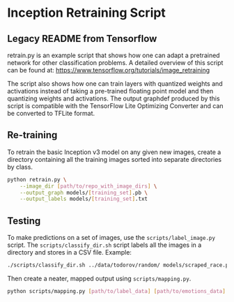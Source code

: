 # Inception Retraining Script

## Legacy README from Tensorflow
retrain.py is an example script that shows how one can adapt a pretrained
network for other classification problems. A detailed overview of this script
can be found at: https://www.tensorflow.org/tutorials/image_retraining

The script also shows how one can train layers
with quantized weights and activations instead of taking a pre-trained floating
point model and then quantizing weights and activations.
The output graphdef produced by this script is compatible with the TensorFlow
Lite Optimizing Converter and can be converted to TFLite format.

## Re-training
To retrain the basic Inception v3 model on any given new images, create a directory containing all the training images sorted into separate directories by class.

```bash
python retrain.py \
    --image_dir [path/to/repo_with_image_dirs] \
    --output_graph models/[training_set].pb \
    --output_labels models/[training_set].txt

```

## Testing
To make predictions on a set of images, use the `scripts/label_image.py` script. The `scripts/classify_dir.sh` script labels all the images in a directory and stores in a CSV file. Example:

```bash
./scripts/classify_dir.sh ../data/todorov/random/ models/scraped_race.pb models/scraped_race.txt > output/scraped_race.tsv
```

Then create a neater, mapped output using `scripts/mapping.py`.

```bash
python scripts/mapping.py [path/to/label_data] [path/to/emotions_data] [num_classes]
```

